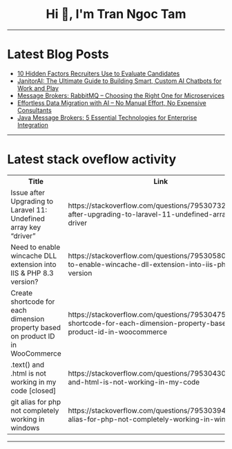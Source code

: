 <h1 align="center">Hi 👋, I'm Tran Ngoc Tam</h1>

---

# Latest Blog Posts 
<!-- BLOG-POST-LIST:START -->
- [10 Hidden Factors Recruiters Use to Evaluate Candidates](https://dev.to/respect17/10-hidden-factors-recruiters-use-to-evaluate-candidates-1kpp)
- [JanitorAI: The Ultimate Guide to Building Smart, Custom AI Chatbots for Work and Play](https://dev.to/wearetechi/janitorai-the-ultimate-guide-to-building-smart-custom-ai-chatbots-for-work-and-play-o8b)
- [Message Brokers: RabbitMQ – Choosing the Right One for Microservices](https://dev.to/kawanedres/message-brokers-rabbitmq-choosing-the-right-one-for-microservices-57ih)
- [Effortless Data Migration with AI – No Manual Effort, No Expensive Consultants](https://dev.to/tableautopowerbimigration/effortless-data-migration-with-ai-no-manual-effort-no-expensive-consultants-3cj7)
- [Java Message Brokers: 5 Essential Technologies for Enterprise Integration](https://dev.to/aaravjoshi/java-message-brokers-5-essential-technologies-for-enterprise-integration-1e21)
<!-- BLOG-POST-LIST:END -->

---

# Latest stack oveflow activity
<table>
  <tr><th>Title</th><th>Link</th></tr>
  <!-- STACKOVERFLOW:START --><tr><td>Issue after Upgrading to Laravel 11: Undefined array key “driver”</td><td>https://stackoverflow.com/questions/79530732/issue-after-upgrading-to-laravel-11-undefined-array-key-driver</td></tr><tr><td>Need to enable wincache DLL extension into IIS &amp; PHP 8.3 version?</td><td>https://stackoverflow.com/questions/79530580/need-to-enable-wincache-dll-extension-into-iis-php-8-3-version</td></tr><tr><td>Create shortcode for each dimension property based on product ID in WooCommerce</td><td>https://stackoverflow.com/questions/79530475/create-shortcode-for-each-dimension-property-based-on-product-id-in-woocommerce</td></tr><tr><td>.text&lpar;&rpar; and .html is not working in my code [closed]</td><td>https://stackoverflow.com/questions/79530430/text-and-html-is-not-working-in-my-code</td></tr><tr><td>git alias for php not completely working in windows</td><td>https://stackoverflow.com/questions/79530394/git-alias-for-php-not-completely-working-in-windows</td></tr><!-- STACKOVERFLOW:END -->
</table>

---


